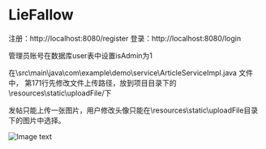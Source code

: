 # LieFallow

注册：http://localhost:8080/register
登录：http://localhost:8080/login

管理员账号在数据库user表中设置isAdmin为1

在\src\main\java\com\example\demo\service\ArticleServiceImpl.java 文件中，
第171行先修改文件上传路径，放到项目目录下的\\resources\\static\\uploadFile/下

发帖只能上传一张图片，用户修改头像只能在\\resources\\static\\uploadFile目录下的图片中选择。

![Image text](https://github.com/beiweixiaohuo/picture/blob/main/1.png)
